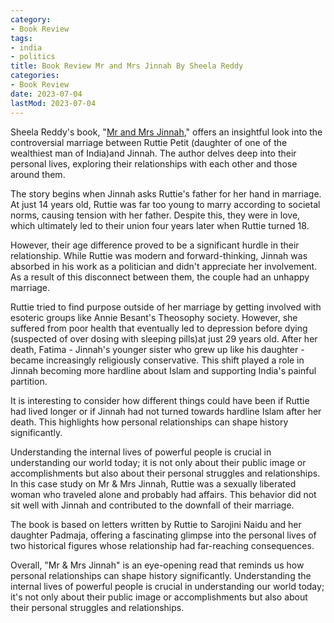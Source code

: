 ```yaml
---
category:
- Book Review
tags:
- india
- politics
title: Book Review Mr and Mrs Jinnah By Sheela Reddy
categories:
- Book Review
date: 2023-07-04
lastMod: 2023-07-04
---
```

Sheela Reddy's book, "[Mr and Mrs Jinnah](https://www.amazon.com/Mr-Mrs-Jinnah-Sheela-Reddy/dp/0670093323)," offers an insightful look into the controversial marriage between Ruttie Petit (daughter of one of the wealthiest man of India)and Jinnah. The author delves deep into their personal lives, exploring their relationships with each other and those around them.

The story begins when Jinnah asks Ruttie's father for her hand in marriage. At just 14 years old, Ruttie was far too young to marry according to societal norms, causing tension with her father. Despite this, they were in love, which ultimately led to their union four years later when Ruttie turned 18.

However, their age difference proved to be a significant hurdle in their relationship. While Ruttie was modern and forward-thinking, Jinnah was absorbed in his work as a politician and didn't appreciate her involvement. As a result of this disconnect between them, the couple had an unhappy marriage.

Ruttie tried to find purpose outside of her marriage by getting involved with esoteric groups like Annie Besant's Theosophy society. However, she suffered from poor health that eventually led to depression before dying (suspected of over dosing with sleeping pills)at just 29 years old.
After her death, Fatima - Jinnah's younger sister who grew up like his daughter - became increasingly religiously conservative. This shift played a role in Jinnah becoming more hardline about Islam and supporting India's painful partition.

It is interesting to consider how different things could have been if Ruttie had lived longer or if Jinnah had not turned towards hardline Islam after her death. This highlights how personal relationships can shape history significantly.

Understanding the internal lives of powerful people is crucial in understanding our world today; it is not only about their public image or accomplishments but also about their personal struggles and relationships. In this case study on Mr & Mrs Jinnah, Ruttie was a sexually liberated woman who traveled alone and probably had affairs. This behavior did not sit well with Jinnah and contributed to the downfall of their marriage.

The book is based on letters written by Ruttie to Sarojini Naidu and her daughter Padmaja, offering a fascinating glimpse into the personal lives of two historical figures whose relationship had far-reaching consequences.

Overall, "Mr & Mrs Jinnah" is an eye-opening read that reminds us how personal relationships can shape history significantly. Understanding the internal lives of powerful people is crucial in understanding our world today; it's not only about their public image or accomplishments but also about their personal struggles and relationships.
